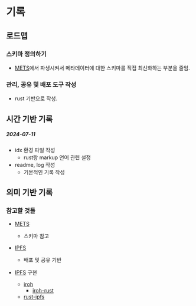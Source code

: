 # 기록

## 로드맵

### 스키마 정의하기

- [METS]에서 파생시켜서 메타데이터에 대한 스키마를 직접 최신화하는 부분을 줄임.

### 관리, 공유 및 배포 도구 작성

- rust 기반으로 작성.

## 시간 기반 기록

##### 2024-07-11

- idx 환경 파일 작성
  - rust랑 markup 언어 관련 설정
- readme, log 작성
  - 기본적인 기록 작성

## 의미 기반 기록

### 참고할 것들

- [METS]

  - 스키마 참고

- [IPFS]

  - 배포 및 공유 기반

- [IPFS] 구현
  - [iroh](https://iroh.computer/docs)
    - [iroh-rust](https://crates.io/crates/iroh)
  - [rust-ipfs](https://crates.io/crates/rust-ipfs)

[IPFS]: https://docs.ipfs.tech/
[METS]: https://www.loc.gov/standards/mets/mets-home.html

